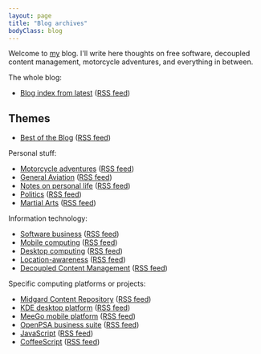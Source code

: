 ```yaml
---
layout: page
title: "Blog archives"
bodyClass: blog
---
```

Welcome to [my](/about/) blog. I'll write here thoughts on free software, decoupled content management, motorcycle adventures, and everything in between.

The whole blog:

* [Blog index from latest](/) ([RSS feed](/blog/rss.xml))

## Themes

* [Best of the Blog](/blog/category/bestof/) ([RSS feed](/blog/category/bestof/rss.xml))

Personal stuff:

* [Motorcycle adventures](/blog/category/motorcycles/) ([RSS feed](/blog/category/motorcycles/rss.xml))
* [General Aviation](/blog/category/flying/) ([RSS feed](/blog/category/flying/rss.xml))
* [Notes on personal life](/blog/category/life/) ([RSS feed](/blog/category/life/rss.xml))
* [Politics](/blog/category/politics/) ([RSS feed](/blog/category/politics/rss.xml))
* [Martial Arts](/blog/category/haidonggumdo/) ([RSS feed](/blog/category/haidonggumdo/rss.xml))

Information technology:

* [Software business](/blog/category/business/) ([RSS feed](/blog/category/business/rss.xml))
* [Mobile computing](/blog/category/mobility/) ([RSS feed](/blog/category/mobility/rss.xml))
* [Desktop computing](/blog/category/desktop/) ([RSS feed](/blog/category/desktop/rss.xml))
* [Location-awareness](/blog/category/geo/) ([RSS feed](/blog/category/geo/rss.xml))
* [Decoupled Content Management](/blog/category/oscom/) ([RSS feed](/blog/category/oscom/rss.xml))

Specific computing platforms or projects:

* [Midgard Content Repository](/blog/category/midgard/) ([RSS feed](/blog/category/midgard/rss.xml))
* [KDE desktop platform](/blog/category/kde/) ([RSS feed](/blog/category/kde/rss.xml))
* [MeeGo mobile platform](/blog/category/meego/) ([RSS feed](/blog/category/meego/rss.xml))
* [OpenPSA business suite](/blog/category/openpsa/) ([RSS feed](/blog/category/openpsa/rss.xml))
* [JavaScript](/blog/category/javascript/) ([RSS feed](/blog/category/javascript/rss.xml))
* [CoffeeScript](/blog/category/coffeescript/) ([RSS feed](/blog/category/coffeescript/rss.xml))
